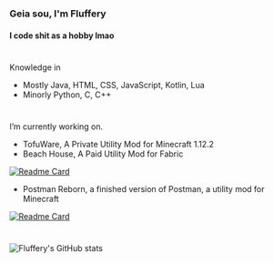### Geia sou, I'm Fluffery
#### I code shit as a hobby lmao

#

Knowledge in
- Mostly Java, HTML, CSS, JavaScript, Kotlin, Lua
- Minorly Python, C, C++

#

I’m currently working on.
- TofuWare, A Private Utility Mod for Minecraft 1.12.2 
- Beach House, A Paid Utility Mod for Fabric

[![Readme Card](https://github-readme-stats.vercel.app/api/pin/?username=beach-house-development)](https://github.com/anuraghazra/github-readme-stats)

- Postman Reborn, a finished version of Postman, a utility mod for Minecraft 

[![Readme Card](https://github-readme-stats.vercel.app/api/pin/?username=drfluffery&theme=tokyonight&repo=postman-reborn)](https://github.com/anuraghazra/github-readme-stats)

#

![Fluffery's GitHub stats](https://github-readme-stats.vercel.app/api?username=drfluffery&theme=tokyonight&count_private=true&show_icons=true)

